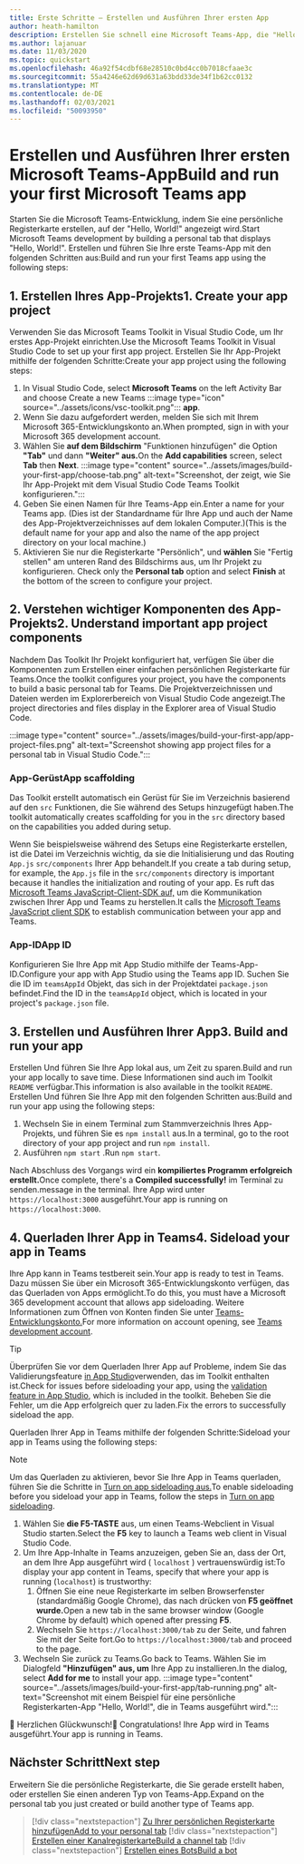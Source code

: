```yaml
---
title: Erste Schritte – Erstellen und Ausführen Ihrer ersten App
author: heath-hamilton
description: Erstellen Sie schnell eine Microsoft Teams-App, die "Hello, World!" anzeigt. -Nachricht mithilfe des Microsoft Teams Toolkits.
ms.author: lajanuar
ms.date: 11/03/2020
ms.topic: quickstart
ms.openlocfilehash: 46a92f54cdbf68e28510c0bd4cc0b7018cfaae3c
ms.sourcegitcommit: 55a4246e62d69d631a63bdd33de34f1b62cc0132
ms.translationtype: MT
ms.contentlocale: de-DE
ms.lasthandoff: 02/03/2021
ms.locfileid: "50093950"
---
```

# <a name="build-and-run-your-first-microsoft-teams-app"></a><span data-ttu-id="2c6f1-104">Erstellen und Ausführen Ihrer ersten Microsoft Teams-App</span><span class="sxs-lookup"><span data-stu-id="2c6f1-104">Build and run your first Microsoft Teams app</span></span>

<span data-ttu-id="2c6f1-105">Starten Sie die Microsoft Teams-Entwicklung, indem Sie eine persönliche Registerkarte erstellen, auf der "Hello, World!" angezeigt wird.</span><span class="sxs-lookup"><span data-stu-id="2c6f1-105">Start Microsoft Teams development by building a personal tab that displays "Hello, World!".</span></span>
<span data-ttu-id="2c6f1-106">Erstellen und führen Sie Ihre erste Teams-App mit den folgenden Schritten aus:</span><span class="sxs-lookup"><span data-stu-id="2c6f1-106">Build and run your first Teams app using the following steps:</span></span>

## <a name="1-create-your-app-project"></a><span data-ttu-id="2c6f1-107">1. Erstellen Ihres App-Projekts</span><span class="sxs-lookup"><span data-stu-id="2c6f1-107">1. Create your app project</span></span>

<span data-ttu-id="2c6f1-108">Verwenden Sie das Microsoft Teams Toolkit in Visual Studio Code, um Ihr erstes App-Projekt einrichten.</span><span class="sxs-lookup"><span data-stu-id="2c6f1-108">Use the Microsoft Teams Toolkit in Visual Studio Code to set up your first app project.</span></span> <span data-ttu-id="2c6f1-109">Erstellen Sie Ihr App-Projekt mithilfe der folgenden Schritte:</span><span class="sxs-lookup"><span data-stu-id="2c6f1-109">Create your app project using the following steps:</span></span>

1. In Visual Studio Code, select **Microsoft Teams** on the left Activity Bar and choose Create a new Teams :::image type="icon" source="../assets/icons/vsc-toolkit.png"::: **app**.
1. <span data-ttu-id="2c6f1-111">Wenn Sie dazu aufgefordert werden, melden Sie sich mit Ihrem Microsoft 365-Entwicklungskonto an.</span><span class="sxs-lookup"><span data-stu-id="2c6f1-111">When prompted, sign in with your Microsoft 365 development account.</span></span>
1. <span data-ttu-id="2c6f1-112">Wählen Sie **auf dem Bildschirm** "Funktionen hinzufügen" die Option **"Tab"** und dann **"Weiter" aus.**</span><span class="sxs-lookup"><span data-stu-id="2c6f1-112">On the **Add capabilities** screen, select **Tab** then **Next**.</span></span>
:::image type="content" source="../assets/images/build-your-first-app/choose-tab.png" alt-text="Screenshot, der zeigt, wie Sie Ihr App-Projekt mit dem Visual Studio Code Teams Toolkit konfigurieren.":::
1. <span data-ttu-id="2c6f1-114">Geben Sie einen Namen für Ihre Teams-App ein.</span><span class="sxs-lookup"><span data-stu-id="2c6f1-114">Enter a name for your Teams app.</span></span> <span data-ttu-id="2c6f1-115">(Dies ist der Standardname für Ihre App und auch der Name des App-Projektverzeichnisses auf dem lokalen Computer.)</span><span class="sxs-lookup"><span data-stu-id="2c6f1-115">(This is the default name for your app and also the name of the app project directory on your local machine.)</span></span>
1. <span data-ttu-id="2c6f1-116">Aktivieren Sie nur die Registerkarte "Persönlich", und **wählen** Sie "Fertig stellen" am unteren Rand des Bildschirms aus, um Ihr Projekt zu konfigurieren. </span><span class="sxs-lookup"><span data-stu-id="2c6f1-116">Check only the **Personal tab** option and select **Finish** at the bottom of the screen to configure your project.</span></span>

## <a name="2-understand-important-app-project-components"></a><span data-ttu-id="2c6f1-117">2. Verstehen wichtiger Komponenten des App-Projekts</span><span class="sxs-lookup"><span data-stu-id="2c6f1-117">2. Understand important app project components</span></span>

<span data-ttu-id="2c6f1-118">Nachdem Das Toolkit Ihr Projekt konfiguriert hat, verfügen Sie über die Komponenten zum Erstellen einer einfachen persönlichen Registerkarte für Teams.</span><span class="sxs-lookup"><span data-stu-id="2c6f1-118">Once the toolkit configures your project, you have the components to build a basic personal tab for Teams.</span></span> <span data-ttu-id="2c6f1-119">Die Projektverzeichnissen und Dateien werden im Explorerbereich von Visual Studio Code angezeigt.</span><span class="sxs-lookup"><span data-stu-id="2c6f1-119">The project directories and files display in the Explorer area of Visual Studio Code.</span></span>

:::image type="content" source="../assets/images/build-your-first-app/app-project-files.png" alt-text="Screenshot showing app project files for a personal tab in Visual Studio Code.":::

### <a name="app-scaffolding"></a><span data-ttu-id="2c6f1-121">App-Gerüst</span><span class="sxs-lookup"><span data-stu-id="2c6f1-121">App scaffolding</span></span>

<span data-ttu-id="2c6f1-122">Das Toolkit erstellt automatisch ein Gerüst für Sie im Verzeichnis basierend auf den `src` Funktionen, die Sie während des Setups hinzugefügt haben.</span><span class="sxs-lookup"><span data-stu-id="2c6f1-122">The toolkit automatically creates scaffolding for you in the `src` directory based on the capabilities you added during setup.</span></span>

<span data-ttu-id="2c6f1-123">Wenn Sie beispielsweise während des Setups eine Registerkarte erstellen, ist die Datei im Verzeichnis wichtig, da sie die Initialisierung und das Routing `App.js` `src/components` Ihrer App behandelt.</span><span class="sxs-lookup"><span data-stu-id="2c6f1-123">If you create a tab during setup, for example, the `App.js` file in the `src/components` directory is important because it handles the initialization and routing of your app.</span></span> <span data-ttu-id="2c6f1-124">Es ruft das [Microsoft Teams JavaScript-Client-SDK auf,](../tabs/how-to/using-teams-client-sdk.md) um die Kommunikation zwischen Ihrer App und Teams zu herstellen.</span><span class="sxs-lookup"><span data-stu-id="2c6f1-124">It calls the [Microsoft Teams JavaScript client SDK](../tabs/how-to/using-teams-client-sdk.md) to establish communication between your app and Teams.</span></span>

### <a name="app-id"></a><span data-ttu-id="2c6f1-125">App-ID</span><span class="sxs-lookup"><span data-stu-id="2c6f1-125">App ID</span></span>

<span data-ttu-id="2c6f1-126">Konfigurieren Sie Ihre App mit App Studio mithilfe der Teams-App-ID.</span><span class="sxs-lookup"><span data-stu-id="2c6f1-126">Configure your app with App Studio using the Teams app ID.</span></span> <span data-ttu-id="2c6f1-127">Suchen Sie die ID im `teamsAppId` Objekt, das sich in der Projektdatei `package.json` befindet.</span><span class="sxs-lookup"><span data-stu-id="2c6f1-127">Find the ID in the `teamsAppId` object, which is located in your project's `package.json` file.</span></span>

## <a name="3-build-and-run-your-app"></a><span data-ttu-id="2c6f1-128">3. Erstellen und Ausführen Ihrer App</span><span class="sxs-lookup"><span data-stu-id="2c6f1-128">3. Build and run your app</span></span>

<span data-ttu-id="2c6f1-129">Erstellen Und führen Sie Ihre App lokal aus, um Zeit zu sparen.</span><span class="sxs-lookup"><span data-stu-id="2c6f1-129">Build and run your app locally to save time.</span></span> <span data-ttu-id="2c6f1-130">Diese Informationen sind auch im Toolkit `README` verfügbar.</span><span class="sxs-lookup"><span data-stu-id="2c6f1-130">This information is also available in the toolkit `README`.</span></span> <span data-ttu-id="2c6f1-131">Erstellen Und führen Sie Ihre App mit den folgenden Schritten aus:</span><span class="sxs-lookup"><span data-stu-id="2c6f1-131">Build and run your app using the following steps:</span></span>

1. <span data-ttu-id="2c6f1-132">Wechseln Sie in einem Terminal zum Stammverzeichnis Ihres App-Projekts, und führen Sie es `npm install` aus.</span><span class="sxs-lookup"><span data-stu-id="2c6f1-132">In a terminal, go to the root directory of your app project and run `npm install`.</span></span>
1. <span data-ttu-id="2c6f1-133">Ausführen `npm start` .</span><span class="sxs-lookup"><span data-stu-id="2c6f1-133">Run `npm start`.</span></span>

<span data-ttu-id="2c6f1-134">Nach Abschluss des Vorgangs wird ein **kompiliertes Programm erfolgreich erstellt.**</span><span class="sxs-lookup"><span data-stu-id="2c6f1-134">Once complete, there's a **Compiled successfully!**</span></span> <span data-ttu-id="2c6f1-135">im Terminal zu senden.</span><span class="sxs-lookup"><span data-stu-id="2c6f1-135">message in the terminal.</span></span> <span data-ttu-id="2c6f1-136">Ihre App wird unter `https://localhost:3000` ausgeführt.</span><span class="sxs-lookup"><span data-stu-id="2c6f1-136">Your app is running on `https://localhost:3000`.</span></span>

## <a name="4-sideload-your-app-in-teams"></a><span data-ttu-id="2c6f1-137">4. Querladen Ihrer App in Teams</span><span class="sxs-lookup"><span data-stu-id="2c6f1-137">4. Sideload your app in Teams</span></span>

<span data-ttu-id="2c6f1-138">Ihre App kann in Teams testbereit sein.</span><span class="sxs-lookup"><span data-stu-id="2c6f1-138">Your app is ready to test in Teams.</span></span> <span data-ttu-id="2c6f1-139">Dazu müssen Sie über ein Microsoft 365-Entwicklungskonto verfügen, das das Querladen von Apps ermöglicht.</span><span class="sxs-lookup"><span data-stu-id="2c6f1-139">To do this, you must have a Microsoft 365 development account that allows app sideloading.</span></span> <span data-ttu-id="2c6f1-140">Weitere Informationen zum Öffnen von Konten finden Sie unter [Teams-Entwicklungskonto.](../build-your-first-app/build-first-app-overview.md#set-up-your-development-account)</span><span class="sxs-lookup"><span data-stu-id="2c6f1-140">For more information on account opening, see [Teams development account](../build-your-first-app/build-first-app-overview.md#set-up-your-development-account).</span></span> 

> [!TIP]
> <span data-ttu-id="2c6f1-141">Überprüfen Sie vor dem Querladen Ihrer App auf Probleme, indem Sie das Validierungsfeature [in App Studio](../concepts/deploy-and-publish/appsource/prepare/submission-checklist.md#teams-app-validation-tool)verwenden, das im Toolkit enthalten ist.</span><span class="sxs-lookup"><span data-stu-id="2c6f1-141">Check for issues before sideloading your app, using the [validation feature in App Studio](../concepts/deploy-and-publish/appsource/prepare/submission-checklist.md#teams-app-validation-tool), which is included in the toolkit.</span></span> <span data-ttu-id="2c6f1-142">Beheben Sie die Fehler, um die App erfolgreich quer zu laden.</span><span class="sxs-lookup"><span data-stu-id="2c6f1-142">Fix the errors to successfully sideload the app.</span></span>

<span data-ttu-id="2c6f1-143">Querladen Ihrer App in Teams mithilfe der folgenden Schritte:</span><span class="sxs-lookup"><span data-stu-id="2c6f1-143">Sideload your app in Teams using the following steps:</span></span>

> [!NOTE]
> <span data-ttu-id="2c6f1-144">Um das Querladen zu aktivieren, bevor Sie Ihre App in Teams querladen, führen Sie die Schritte in [Turn on app sideloading aus.](../concepts/build-and-test/prepare-your-o365-tenant.md#enable-custom-teams-apps-and-turn-on-custom-app-uploading)</span><span class="sxs-lookup"><span data-stu-id="2c6f1-144">To enable sideloading before you sideload your app in Teams, follow the steps in [Turn on app sideloading](../concepts/build-and-test/prepare-your-o365-tenant.md#enable-custom-teams-apps-and-turn-on-custom-app-uploading).</span></span>

1. <span data-ttu-id="2c6f1-145">Wählen Sie **die F5-TASTE** aus, um einen Teams-Webclient in Visual Studio starten.</span><span class="sxs-lookup"><span data-stu-id="2c6f1-145">Select the **F5** key to launch a Teams web client in Visual Studio Code.</span></span>
1. <span data-ttu-id="2c6f1-146">Um Ihre App-Inhalte in Teams anzuzeigen, geben Sie an, dass der Ort, an dem Ihre App ausgeführt wird ( `localhost` ) vertrauenswürdig ist:</span><span class="sxs-lookup"><span data-stu-id="2c6f1-146">To display your app content in Teams, specify that where your app is running (`localhost`) is trustworthy:</span></span>
   1. <span data-ttu-id="2c6f1-147">Öffnen Sie eine neue Registerkarte im selben Browserfenster (standardmäßig Google Chrome), das nach drücken von **F5 geöffnet wurde.**</span><span class="sxs-lookup"><span data-stu-id="2c6f1-147">Open a new tab in the same browser window (Google Chrome by default) which opened after pressing **F5**.</span></span>
   1. <span data-ttu-id="2c6f1-148">Wechseln Sie `https://localhost:3000/tab` zu der Seite, und fahren Sie mit der Seite fort.</span><span class="sxs-lookup"><span data-stu-id="2c6f1-148">Go to `https://localhost:3000/tab` and proceed to the page.</span></span>
1. <span data-ttu-id="2c6f1-149">Wechseln Sie zurück zu Teams.</span><span class="sxs-lookup"><span data-stu-id="2c6f1-149">Go back to Teams.</span></span> <span data-ttu-id="2c6f1-150">Wählen Sie im Dialogfeld **"Hinzufügen" aus, um** Ihre App zu installieren.</span><span class="sxs-lookup"><span data-stu-id="2c6f1-150">In the dialog, select **Add for me** to install your app.</span></span>
:::image type="content" source="../assets/images/build-your-first-app/tab-running.png" alt-text="Screenshot mit einem Beispiel für eine persönliche Registerkarten-App &quot;Hello, World!&quot;, die in Teams ausgeführt wird.":::

<span data-ttu-id="2c6f1-152">🎉 Herzlichen Glückwunsch!</span><span class="sxs-lookup"><span data-stu-id="2c6f1-152">🎉 Congratulations!</span></span> <span data-ttu-id="2c6f1-153">Ihre App wird in Teams ausgeführt.</span><span class="sxs-lookup"><span data-stu-id="2c6f1-153">Your app is running in Teams.</span></span>

## <a name="next-step"></a><span data-ttu-id="2c6f1-154">Nächster Schritt</span><span class="sxs-lookup"><span data-stu-id="2c6f1-154">Next step</span></span>

<span data-ttu-id="2c6f1-155">Erweitern Sie die persönliche Registerkarte, die Sie gerade erstellt haben, oder erstellen Sie einen anderen Typ von Teams-App.</span><span class="sxs-lookup"><span data-stu-id="2c6f1-155">Expand on the personal tab you just created or build another type of Teams app.</span></span>

> [!div class="nextstepaction"]
> [<span data-ttu-id="2c6f1-156">Zu Ihrer persönlichen Registerkarte hinzufügen</span><span class="sxs-lookup"><span data-stu-id="2c6f1-156">Add to your personal tab</span></span>](../build-your-first-app/build-personal-tab.md)
> [!div class="nextstepaction"]
> [<span data-ttu-id="2c6f1-157">Erstellen einer Kanalregisterkarte</span><span class="sxs-lookup"><span data-stu-id="2c6f1-157">Build a channel tab</span></span>](../build-your-first-app/build-channel-tab.md)
> [!div class="nextstepaction"]
> [<span data-ttu-id="2c6f1-158">Erstellen eines Bots</span><span class="sxs-lookup"><span data-stu-id="2c6f1-158">Build a bot</span></span>](../build-your-first-app/build-bot.md)
